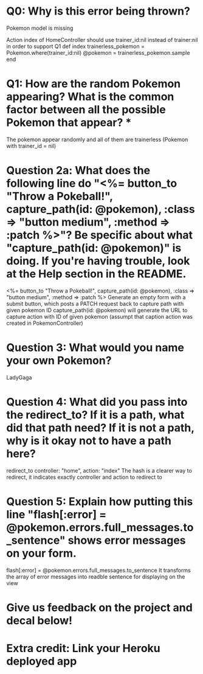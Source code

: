 # Q0: Why is this error being thrown?
Pokemon model is missing

Action index of HomeController should use trainer_id:nil instead of trainer:nil in order to support Q1
  def index
    trainerless_pokemon = Pokemon.where(trainer_id:nil)
    @pokemon = trainerless_pokemon.sample
  end

# Q1: How are the random Pokemon appearing? What is the common factor between all the possible Pokemon that appear? *
The pokemon appear randomly and all of them are trainerless (Pokemon with trainer_id = nil)

# Question 2a: What does the following line do "<%= button_to "Throw a Pokeball!", capture_path(id: @pokemon), :class => "button medium", :method => :patch %>"? Be specific about what "capture_path(id: @pokemon)" is doing. If you're having trouble, look at the Help section in the README.

<%= button_to "Throw a Pokeball!", capture_path(id: @pokemon), :class => "button medium", :method => :patch %>
Generate an empty form with a submit button, which posts a PATCH request back to capture path with given pokemon ID
capture_path(id: @pokemon) will generate the URL to capture action with ID of given pokemon (assumpt that caption action was created in PokemonController)

# Question 3: What would you name your own Pokemon?
LadyGaga

# Question 4: What did you pass into the redirect_to? If it is a path, what did that path need? If it is not a path, why is it okay not to have a path here?
redirect_to controller: "home", action: "index"
The hash is a clearer way to redirect, it indicates exactly controller and action to redirect to

# Question 5: Explain how putting this line "flash[:error] = @pokemon.errors.full_messages.to_sentence" shows error messages on your form.
flash[:error] = @pokemon.errors.full_messages.to_sentence 
It transforms the array of error messages into readble sentence for displaying on the view


# Give us feedback on the project and decal below!

# Extra credit: Link your Heroku deployed app
